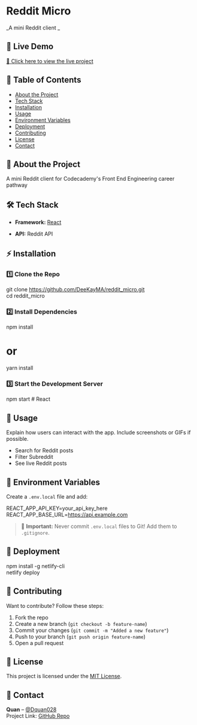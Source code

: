 # Reddit Micro

<!-- ![Project Banner](https://via.placeholder.com/1200x400.png?text=Project+Banner)   -->
_A mini Reddit client _

## 🚀 Live Demo  
[🔗 Click here to view the live project](https://redditmicro.netlify.app/)  

## 📖 Table of Contents  
- [About the Project](#about-the-project)  
- [Tech Stack](#tech-stack)  
- [Installation](#installation)  
- [Usage](#usage)  
- [Environment Variables](#environment-variables)  
- [Deployment](#deployment)  
- [Contributing](#contributing)  
- [License](#license)  
- [Contact](#contact)  

## 📌 About the Project  
A mini Reddit client for Codecademy's Front End Engineering career pathway 

## 🛠 Tech Stack  
- **Framework:** [React](https://react.dev/)
<!-- - **State Management:** Redux
- **Backend (if applicable):** Node.js -->
- **API:** Reddit API

## ⚡ Installation  

### 1️⃣ Clone the Repo  
git clone https://github.com/DeeKayMA/reddit_micro.git
<br/>
cd reddit_micro  

### 2️⃣ Install Dependencies  
npm install  
# or  
yarn install  

### 3️⃣ Start the Development Server  
npm start  # React  

## 📌 Usage  
Explain how users can interact with the app. Include screenshots or GIFs if possible.  
- Search for Reddit posts
- Filter Subreddit
- See live Reddit posts  

## 🔑 Environment Variables  
Create a `.env.local` file and add:  

REACT_APP_API_KEY=your_api_key_here  
REACT_APP_BASE_URL=https://api.example.com  

> 🚨 **Important:** Never commit `.env.local` files to Git! Add them to `.gitignore`.

## 🚀 Deployment   
npm install -g netlify-cli  
netlify deploy  

## 🤝 Contributing  
Want to contribute? Follow these steps:  
1. Fork the repo  
2. Create a new branch (`git checkout -b feature-name`)  
3. Commit your changes (`git commit -m "Added a new feature"`)  
4. Push to your branch (`git push origin feature-name`)  
5. Open a pull request  

## 📜 License  
This project is licensed under the [MIT License](LICENSE).  

## 📩 Contact  
**Quan** – [@Dquan028](https://twitter.com/Dquan028)  
Project Link: [GitHub Repo](https://github.com/DeeKayMA/reddit_micro.git)  